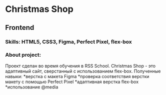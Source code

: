 # Christmas Shop #
## Frontend ##
### Skills: HTML5, CSS3, Figma, Perfect Pixel, flex-box ###
### About project: ### 
Проект сделан во время обучения в RSS School. Christmas Shop - это адаптивный сайт, сверстанный с использованием flex-box.
Полученные навыки:
*верстка с макета Figma
*проверка соответствия верстки макету с помощью Perfect Pixel
*адаптивная верстка flex-box
*использование @media

